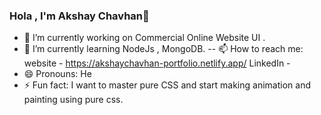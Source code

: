 ### Hola , I'm Akshay Chavhan👋




- 🔭 I’m currently working on Commercial Online Website UI . 
- 🌱 I’m currently learning NodeJs , MongoDB.
-- 📫 How to reach me: 
      website - https://akshaychavhan-portfolio.netlify.app/
      LinkedIn - 
- 😄 Pronouns: He
- ⚡ Fun fact: I want to master pure CSS and start making animation and painting using pure css.

